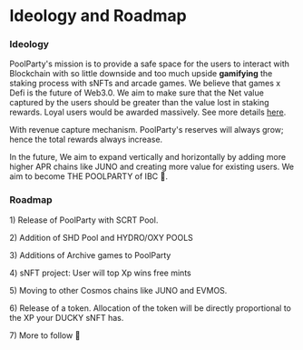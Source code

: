 # Ideology and Roadmap

### Ideology

PoolParty's mission is to provide a safe space for the users to interact with Blockchain with so little downside and too much upside **gamifying** the staking process with sNFTs and arcade games. We believe that games x Defi is the future of Web3.0. We aim to make sure that the Net value captured by the users should be greater than the value lost in staking rewards. Loyal users would be awarded massively. See more details [here](other-upsides-of-staking-with-poolparty.md).

With revenue capture mechanism. PoolParty's reserves will always grow; hence the total rewards always increase.

In the future, We aim to expand vertically and horizontally by adding more higher APR chains like JUNO and creating more value for existing users. We aim to become THE POOLPARTY of IBC 👀.

### Roadmap

1\) Release of PoolParty with SCRT Pool.

2\) Addition of SHD Pool and HYDRO/OXY POOLS

3\) Additions of Archive games to PoolParty

4\) sNFT project: User will top Xp wins free mints

5\) Moving to other Cosmos chains like JUNO and EVMOS.

6\) Release of a token. Allocation of the token will be directly proportional to the XP your DUCKY sNFT has.&#x20;

7\) More to follow 🤫


